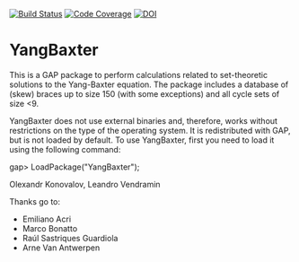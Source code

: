 [![Build Status](https://github.com/gap-packages/YangBaxter/workflows/CI/badge.svg?branch=master)](https://github.com/gap-packages/YangBaxter/actions?query=workflow%3ACI+branch%3Amaster)
[![Code Coverage](https://codecov.io/github/gap-packages/YangBaxter/coverage.svg?branch=master&token=)](https://codecov.io/gh/gap-packages/YangBaxter)
[![DOI](https://zenodo.org/badge/DOI/10.5281/zenodo.2573572.svg)](https://doi.org/10.5281/zenodo.2573572)

# YangBaxter

This is a GAP package to perform calculations related to set-theoretic 
solutions to the Yang-Baxter equation. The package includes
a database of (skew) braces up to size 150 (with some exceptions)
and all cycle sets of size <9. 

YangBaxter does not use external binaries and, therefore, works without restrictions on the type of the operating system. It is redistributed with GAP, but is not loaded by default. To use YangBaxter, first you need to load it using the following command:

gap> LoadPackage("YangBaxter");

Olexandr Konovalov, Leandro Vendramin

Thanks go to:
* Emiliano Acri
* Marco Bonatto
* Raúl Sastriques Guardiola
* Arne Van Antwerpen
